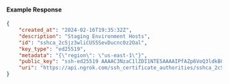 <!-- Code generated for API Clients. DO NOT EDIT. -->

#### Example Response

```json
{
	"created_at": "2024-02-16T19:35:32Z",
	"description": "Staging Environment Hosts",
	"id": "sshca_2cSjz3wliCUS5SevDucnc0z2Oal",
	"key_type": "ed25519",
	"metadata": "{\"region\": \"us-east-1\"}",
	"public_key": "ssh-ed25519 AAAAC3NzaC1lZDI1NTE5AAAAIPfAZp6VoQ3ldkB0lsB8Tv4FeL5hCiDunhpbDIrpxraA",
	"uri": "https://api.ngrok.com/ssh_certificate_authorities/sshca_2cSjz3wliCUS5SevDucnc0z2Oal"
}
```
